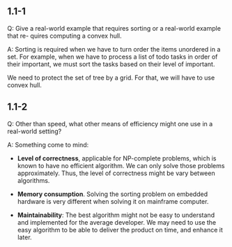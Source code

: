 1.1-1
-----

Q: Give a real-world example that requires sorting or a real-world example that re-
quires computing a convex hull.

A: Sorting is required when we have to turn order the items unordered in a set. For
example, when we have to process a list of todo tasks in order of their
important, we must sort the tasks based on their level of important.

We need to protect the set of tree by a grid. For that, we will have to use
convex hull.

1.1-2
-----

Q: Other than speed, what other means of efficiency might one use in a
real-world setting?

A: Something come to mind:

- **Level of correctness**, applicable for NP-complete problems, which is known
  to have no efficient algorithm. We can only solve those problems
  approximately. Thus, the level of correctness might be vary between
  algorithms.

- **Memory consumption**. Solving the sorting problem on embedded hardware is very
  different when solving it on mainframe computer.

- **Maintainability**: The best algorithm might not be easy to understand and
  implemented for the average developer. We may need to use the easy algorithm
  to be able to deliver the product on time, and enhance it later.
